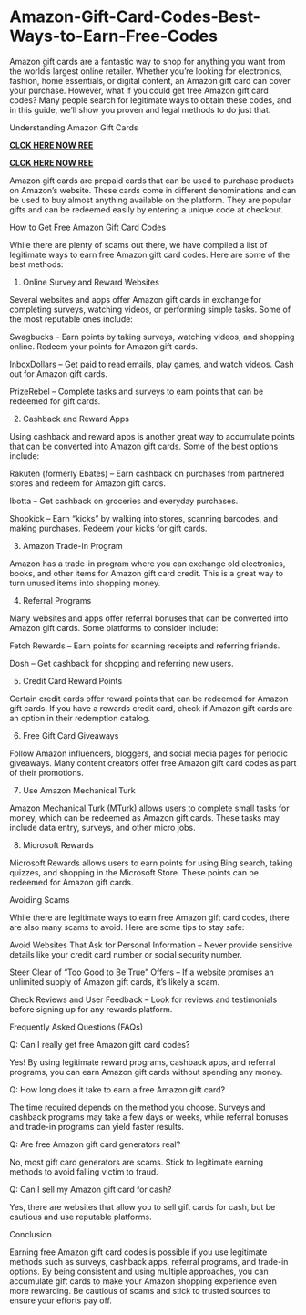 # Amazon-Gift-Card-Codes-Best-Ways-to-Earn-Free-Codes
Amazon gift cards are a fantastic way to shop for anything you want from the world’s largest online retailer. Whether you’re looking for electronics, fashion, home essentials, or digital content, an Amazon gift card can cover your purchase. However, what if you could get free Amazon gift card codes? Many people search for legitimate ways to obtain these codes, and in this guide, we’ll show you proven and legal methods to do just that.

Understanding Amazon Gift Cards

**[CLCK HERE NOW REE](https://tinyurl.com/amazongiftcard2423)**

**[CLCK HERE NOW REE](https://tinyurl.com/amazongiftcard2423)**

Amazon gift cards are prepaid cards that can be used to purchase products on Amazon’s website. These cards come in different denominations and can be used to buy almost anything available on the platform. They are popular gifts and can be redeemed easily by entering a unique code at checkout.

How to Get Free Amazon Gift Card Codes

While there are plenty of scams out there, we have compiled a list of legitimate ways to earn free Amazon gift card codes. Here are some of the best methods:

1. Online Survey and Reward Websites

Several websites and apps offer Amazon gift cards in exchange for completing surveys, watching videos, or performing simple tasks. Some of the most reputable ones include:

Swagbucks – Earn points by taking surveys, watching videos, and shopping online. Redeem your points for Amazon gift cards.

InboxDollars – Get paid to read emails, play games, and watch videos. Cash out for Amazon gift cards.

PrizeRebel – Complete tasks and surveys to earn points that can be redeemed for gift cards.

2. Cashback and Reward Apps

Using cashback and reward apps is another great way to accumulate points that can be converted into Amazon gift cards. Some of the best options include:

Rakuten (formerly Ebates) – Earn cashback on purchases from partnered stores and redeem for Amazon gift cards.

Ibotta – Get cashback on groceries and everyday purchases.

Shopkick – Earn “kicks” by walking into stores, scanning barcodes, and making purchases. Redeem your kicks for gift cards.

3. Amazon Trade-In Program

Amazon has a trade-in program where you can exchange old electronics, books, and other items for Amazon gift card credit. This is a great way to turn unused items into shopping money.

4. Referral Programs

Many websites and apps offer referral bonuses that can be converted into Amazon gift cards. Some platforms to consider include:

Fetch Rewards – Earn points for scanning receipts and referring friends.

Dosh – Get cashback for shopping and referring new users.

5. Credit Card Reward Points

Certain credit cards offer reward points that can be redeemed for Amazon gift cards. If you have a rewards credit card, check if Amazon gift cards are an option in their redemption catalog.

6. Free Gift Card Giveaways

Follow Amazon influencers, bloggers, and social media pages for periodic giveaways. Many content creators offer free Amazon gift card codes as part of their promotions.

7. Use Amazon Mechanical Turk

Amazon Mechanical Turk (MTurk) allows users to complete small tasks for money, which can be redeemed as Amazon gift cards. These tasks may include data entry, surveys, and other micro jobs.

8. Microsoft Rewards

Microsoft Rewards allows users to earn points for using Bing search, taking quizzes, and shopping in the Microsoft Store. These points can be redeemed for Amazon gift cards.

Avoiding Scams

While there are legitimate ways to earn free Amazon gift card codes, there are also many scams to avoid. Here are some tips to stay safe:

Avoid Websites That Ask for Personal Information – Never provide sensitive details like your credit card number or social security number.

Steer Clear of “Too Good to Be True” Offers – If a website promises an unlimited supply of Amazon gift cards, it’s likely a scam.

Check Reviews and User Feedback – Look for reviews and testimonials before signing up for any rewards platform.

Frequently Asked Questions (FAQs)

Q: Can I really get free Amazon gift card codes?

Yes! By using legitimate reward programs, cashback apps, and referral programs, you can earn Amazon gift cards without spending any money.

Q: How long does it take to earn a free Amazon gift card?

The time required depends on the method you choose. Surveys and cashback programs may take a few days or weeks, while referral bonuses and trade-in programs can yield faster results.

Q: Are free Amazon gift card generators real?

No, most gift card generators are scams. Stick to legitimate earning methods to avoid falling victim to fraud.

Q: Can I sell my Amazon gift card for cash?

Yes, there are websites that allow you to sell gift cards for cash, but be cautious and use reputable platforms.

Conclusion

Earning free Amazon gift card codes is possible if you use legitimate methods such as surveys, cashback apps, referral programs, and trade-in options. By being consistent and using multiple approaches, you can accumulate gift cards to make your Amazon shopping experience even more rewarding. Be cautious of scams and stick to trusted sources to ensure your efforts pay off.
